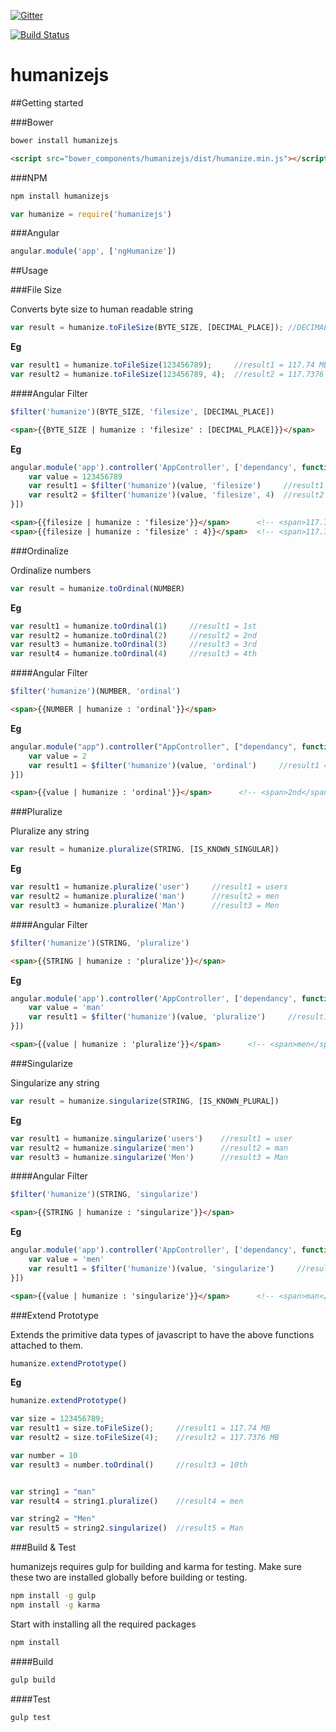 [![Gitter](https://badges.gitter.im/arjun-g/humanizejs.svg)](https://gitter.im/arjun-g/humanizejs?utm_source=badge&utm_medium=badge&utm_campaign=pr-badge)

[![Build Status](https://travis-ci.org/arjun-g/humanizejs.svg?branch=master)](https://travis-ci.org/arjun-g/humanizejs)

# humanizejs

##Getting started

###Bower

```bash
bower install humanizejs
```

```html
<script src="bower_components/humanizejs/dist/humanize.min.js"></script>
```

###NPM

```bash
npm install humanizejs
```

```javascript
var humanize = require('humanizejs')
```

###Angular

```javascript
angular.module('app', ['ngHumanize'])
```

##Usage

###File Size

Converts byte size to human readable string

```javascript
var result = humanize.toFileSize(BYTE_SIZE, [DECIMAL_PLACE]); //DECIMAL_PLACE defaults to 2.
```
**Eg**
```javascript
var result1 = humanize.toFileSize(123456789);     //result1 = 117.74 MB
var result2 = humanize.toFileSize(123456789, 4);  //result2 = 117.7376 MB
```

####Angular Filter

```javascript
$filter('humanize')(BYTE_SIZE, 'filesize', [DECIMAL_PLACE])
```

```html
<span>{{BYTE_SIZE | humanize : 'filesize' : [DECIMAL_PLACE]}}</span>
```

**Eg**
```javascript
angular.module('app').controller('AppController', ['dependancy', function(dependancy){
    var value = 123456789
    var result1 = $filter('humanize')(value, 'filesize')     //result1 = 117.74 MB
    var result2 = $filter('humanize')(value, 'filesize', 4)  //result2 = 117.7376 MB
}])
```

```html
<span>{{filesize | humanize : 'filesize'}}</span>      <!-- <span>117.74 MB</span> -->
<span>{{filesize | humanize : 'filesize' : 4}}</span>  <!-- <span>117.7376 MB</span> -->
```

###Ordinalize

Ordinalize numbers

```javascript
var result = humanize.toOrdinal(NUMBER)
```
**Eg**
```javascript
var result1 = humanize.toOrdinal(1)     //result1 = 1st
var result2 = humanize.toOrdinal(2)     //result2 = 2nd
var result3 = humanize.toOrdinal(3)     //result3 = 3rd
var result4 = humanize.toOrdinal(4)     //result3 = 4th
```

####Angular Filter

```javascript
$filter('humanize')(NUMBER, 'ordinal')
```

```html
<span>{{NUMBER | humanize : 'ordinal'}}</span>
```

**Eg**
```javascript
angular.module("app").controller("AppController", ["dependancy", function(dependancy){
    var value = 2
    var result1 = $filter('humanize')(value, 'ordinal')     //result1 = 2nd
}])
```

```html
<span>{{value | humanize : 'ordinal'}}</span>      <!-- <span>2nd</span> -->
```

###Pluralize

Pluralize any string

```javascript
var result = humanize.pluralize(STRING, [IS_KNOWN_SINGULAR])
```
**Eg**
```javascript
var result1 = humanize.pluralize('user')     //result1 = users
var result2 = humanize.pluralize('man')      //result2 = men
var result3 = humanize.pluralize('Man')      //result3 = Men
```

####Angular Filter

```javascript
$filter('humanize')(STRING, 'pluralize')
```

```html
<span>{{STRING | humanize : 'pluralize'}}</span>
```

**Eg**
```javascript
angular.module('app').controller('AppController', ['dependancy', function(dependancy){
    var value = 'man'
    var result1 = $filter('humanize')(value, 'pluralize')     //result1 = men
}])
```

```html
<span>{{value | humanize : 'pluralize'}}</span>      <!-- <span>men</span> -->
```

###Singularize

Singularize any string

```javascript
var result = humanize.singularize(STRING, [IS_KNOWN_PLURAL])
```
**Eg**
```javascript
var result1 = humanize.singularize('users')    //result1 = user
var result2 = humanize.singularize('men')      //result2 = man
var result3 = humanize.singularize('Men')      //result3 = Man
```

####Angular Filter

```javascript
$filter('humanize')(STRING, 'singularize')
```

```html
<span>{{STRING | humanize : 'singularize'}}</span>
```

**Eg**
```javascript
angular.module('app').controller('AppController', ['dependancy', function(dependancy){
    var value = 'men'
    var result1 = $filter('humanize')(value, 'singularize')     //result1 = man
}])
```

```html
<span>{{value | humanize : 'singularize'}}</span>      <!-- <span>man</span> -->
```

###Extend Prototype

Extends the primitive data types of javascript to have the above functions attached to them.

```javascript
humanize.extendPrototype()
```

**Eg**
```javascript
humanize.extendPrototype()

var size = 123456789;
var result1 = size.toFileSize();     //result1 = 117.74 MB
var result2 = size.toFileSize(4);    //result2 = 117.7376 MB

var number = 10
var result3 = number.toOrdinal()     //result3 = 10th


var string1 = "man"
var result4 = string1.pluralize()    //result4 = men

var string2 = "Men"
var result5 = string2.singularize()  //result5 = Man
```

###Build & Test

humanizejs requires gulp for building and karma for testing. Make sure these two are installed globally before building or testing. 

```bash
npm install -g gulp
npm install -g karma
```

Start with installing all the required packages

```bash
npm install
```

####Build

```bash
gulp build
```

####Test

```bash
gulp test
```